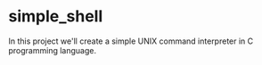 # simple_shell
In this project we'll create a simple UNIX command interpreter in C programming language.